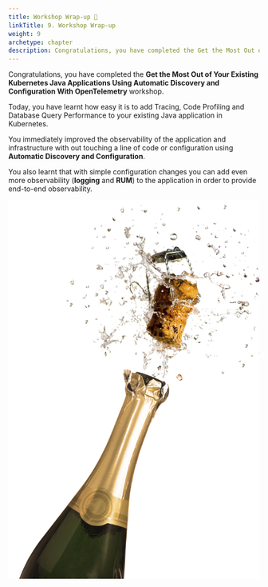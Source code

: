 ```yaml
---
title: Workshop Wrap-up 🎁
linkTitle: 9. Workshop Wrap-up
weight: 9
archetype: chapter
description: Congratulations, you have completed the Get the Most Out of Your Existing Kubernetes Java Applications Using Automatic Discovery and Configuration With OpenTelemetry. Today, you have become familiar with how easy it is to add tracing, Code Profiling and Database Query Performance to your existing Java application in Kubernetes to immediately improve the observability of your applications and infrastructure.
---
```


Congratulations, you have completed the **Get the Most Out of Your Existing Kubernetes Java Applications Using Automatic Discovery and Configuration With OpenTelemetry** workshop.

Today, you have learnt how easy it is to add Tracing, Code Profiling and Database Query Performance to your existing Java application in Kubernetes.

You immediately improved the observability of the application and infrastructure with out touching a line of code or configuration using **Automatic Discovery and Configuration**.

You also learnt that with simple configuration changes you can add even more observability (**logging** and **RUM**) to the application in order to provide end-to-end observability.

<!-- 
Celebrate your achievement by adding this certificate to your {{< badge style="blue" icon="fab fa-fw fa-linkedin-in" >}}{{< linkedin >}}{{< /badge >}} profile.

Let's recap what we have learned and what you can do next.
 -->
![Champagne](images/champagne.png?width=45vw)
